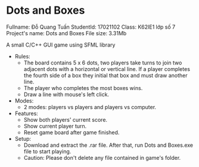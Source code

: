 # Dots and Boxes

Fullname: Đỗ Quang Tuấn
StudentId: 17021102
Class: K62IE1 lớp số 7
Project's name: Dots and Boxes
File size: 3.31Mb

A small C/C++ GUI game using SFML library

- Rules:
  + The board contains 5 x 6 dots, two players take turns to join two adjacent dots with a horizontal or vertical line. If a player completes the fourth side of a box they initial that box and must draw another line.
  + The player who completes the most boxes wins.  
  + Draw a line with mouse's left click.
- Modes:
  + 2 modes: players vs players and players vs computer.
- Features:
  + Show both players' current score.
  + Show current player turn.
  + Reset game board after game finished.
- Setup:
  + Download and extract the .rar file. After that, run Dots and Boxes.exe file to start playing.
  + Caution: Please don't delete any file contained in game's folder.
